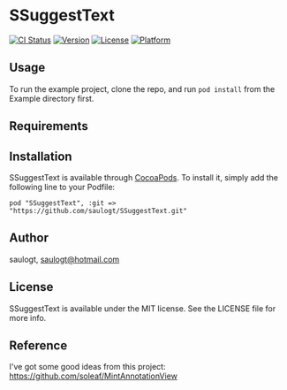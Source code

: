 # SSuggestText

[![CI Status](http://img.shields.io/travis/saulogt/SSuggestText.svg?style=flat)](https://travis-ci.org/saulogt/SSuggestText)
[![Version](https://img.shields.io/cocoapods/v/SSuggestText.svg?style=flat)](http://cocoadocs.org/docsets/SSuggestText)
[![License](https://img.shields.io/cocoapods/l/SSuggestText.svg?style=flat)](http://cocoadocs.org/docsets/SSuggestText)
[![Platform](https://img.shields.io/cocoapods/p/SSuggestText.svg?style=flat)](http://cocoadocs.org/docsets/SSuggestText)

## Usage

To run the example project, clone the repo, and run `pod install` from the Example directory first.

## Requirements

## Installation

SSuggestText is available through [CocoaPods](http://cocoapods.org). To install
it, simply add the following line to your Podfile:

    pod "SSuggestText", :git => "https://github.com/saulogt/SSuggestText.git"

## Author

saulogt, saulogt@hotmail.com

## License

SSuggestText is available under the MIT license. See the LICENSE file for more info.

## Reference

I've got some good ideas from this project: https://github.com/soleaf/MintAnnotationView
